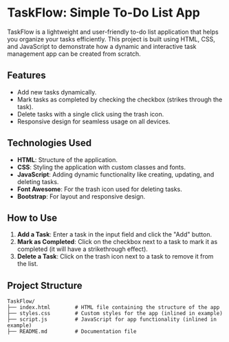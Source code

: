 # TaskFlow: Simple To-Do List App

TaskFlow is a lightweight and user-friendly to-do list application that helps you organize your tasks efficiently. This project is built using HTML, CSS, and JavaScript to demonstrate how a dynamic and interactive task management app can be created from scratch.

## Features

- Add new tasks dynamically.
- Mark tasks as completed by checking the checkbox (strikes through the task).
- Delete tasks with a single click using the trash icon.
- Responsive design for seamless usage on all devices.

## Technologies Used

- **HTML**: Structure of the application.
- **CSS**: Styling the application with custom classes and fonts.
- **JavaScript**: Adding dynamic functionality like creating, updating, and deleting tasks.
- **Font Awesome**: For the trash icon used for deleting tasks.
- **Bootstrap**: For layout and responsive design.

## How to Use

1. **Add a Task**: Enter a task in the input field and click the "Add" button.
2. **Mark as Completed**: Click on the checkbox next to a task to mark it as completed (it will have a strikethrough effect).
3. **Delete a Task**: Click on the trash icon next to a task to remove it from the list.

## Project Structure

```plaintext
TaskFlow/
├── index.html        # HTML file containing the structure of the app
├── styles.css        # Custom styles for the app (inlined in example)
├── script.js         # JavaScript for app functionality (inlined in example)
├── README.md         # Documentation file
